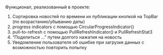 Функционал, реализованный в проекте:
1. Сортировка новостей по времени их публикации кнопкой на TopBar (по возрастанию/убыванию даты)
2. progress indicators с помощью CircularProgressIndicator()
3. pull-to-refresh с помощью PullRefreshIndicator() и PullRefreshStat3
4. “Поделиться …” путем долгого нажатия на новость
5. Уведомление пользователя об ошибке при загрузке данных с возможностью повторить попытку 
